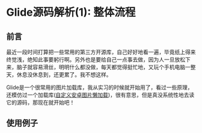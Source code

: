 # Glide源码解析(1): 整体流程
## 前言
最近一段时间打算把一些常用的第三方开源库，自己好好地看一遍，毕竟纸上得来终觉浅，绝知此事要躬行啊。另外也是要给自己一点事去做，因为人一旦放松下来，脑子就容易滑丝，明明什么都没做，每天都觉得挺忙地，又玩个手机电脑一整天，休息没休息到，还更累了。我不想这样。

Glide是一个很常用的图片加载库，我从实习的时候就开始用了，看过一些原理，还模仿过一个加载库([自定义安卓图片懒加载](https://juejin.cn/post/7221559896215191610))，很有意思，但是真没系统性地去读它的源码，那现在就开始吧！

## 使用例子
